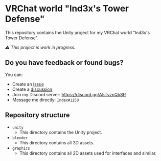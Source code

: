 # VRChat world "Ind3x's Tower Defense"

This repository contains the Unity project for my VRChat world "Ind3x's Tower Defense".

_⚠️ This project is work in progress._

## Do you have feedback or found bugs?

You can:
- Create an [issue](https://github.com/simonknittel/vrchat-tower-defense/issues)
- Create a [discussion](https://github.com/simonknittel/vrchat-tower-defense/discussions)
- Join my Discord server: <https://discord.gg/A5TvznQbSR>
- Message me directly: `Index#1250`

## Repository structure

- `unity`
  - This directory contains the Unity project.
- `blender`
  - This directory contains all 3D assets.
- `graphics`
  - This directory contains all 2D assets used for interfaces and similar.
